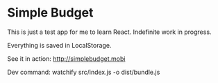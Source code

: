 # Simple Budget

This is just a test app for me to learn React.  Indefinite work in progress.

Everything is saved in LocalStorage.

See it in action: http://simplebudget.mobi

Dev command: watchify src/index.js -o dist/bundle.js
